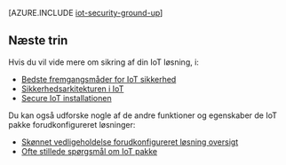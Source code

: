 <properties
 pageTitle="Sikring af dine Internet ting fra bunden af | Microsoft Azure"
 description="I denne artikel beskrives de indbyggede sikkerhedsfunktioner af Microsoft Azure IoT pakke"
 services=""
 suite="iot-suite"
 documentationCenter=""
 authors="YuriDio"
 manager="timlt"
 editor=""/>

<tags
 ms.service="iot-suite"
 ms.devlang="na"
 ms.topic="article"
 ms.tgt_pltfrm="na"
 ms.workload="na"
 ms.date="08/16/2016"
 ms.author="yurid"/>

[AZURE.INCLUDE [iot-security-ground-up](../../includes/iot-security-ground-up.md)]

## <a name="next-steps"></a>Næste trin

Hvis du vil vide mere om sikring af din IoT løsning, i:

- [Bedste fremgangsmåder for IoT sikkerhed][lnk-security-best-practices]
- [Sikkerhedsarkitekturen i IoT][lnk-security-architecture]
- [Secure IoT installationen][lnk-security-deployment]

[lnk-security-best-practices]: iot-security-best-practices.md
[lnk-security-architecture]: iot-security-architecture.md
[lnk-security-deployment]: iot-suite-security-deployment.md

Du kan også udforske nogle af de andre funktioner og egenskaber de IoT pakke forudkonfigureret løsninger:

- [Skønnet vedligeholdelse forudkonfigureret løsning oversigt][lnk-predictive-overview]
- [Ofte stillede spørgsmål om IoT pakke][lnk-faq]

[lnk-predictive-overview]: iot-suite-predictive-overview.md
[lnk-faq]: iot-suite-faq.md
